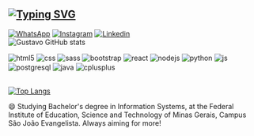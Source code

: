 ## [![Typing SVG](https://readme-typing-svg.demolab.com?font=Fira+Code&weight=600&size=24&pause=1000&color=FA2A3A&center=true&width=435&lines=Hi!+I'm+Gustavo+Brendon+🖐️)](https://git.io/typing-svg)

[![WhatsApp](https://img.shields.io/badge/WhatsApp-25D366?style=for-the-badge&logo=whatsapp&logoColor=white)](https://api.whatsapp.com/send?phone=5533999450505&text=Ol%C3%A1!%20Estou%20entrando%20em%20contato%20com%20voc%C3%AA%20ap%C3%B3s%20ter%20visitado%20sua%20p%C3%A1gina%20no%20Github.)
[![Instagram](https://img.shields.io/badge/Instagram-E4405F?style=for-the-badge&logo=instagram&logoColor=white)](https://www.instagram.com/guhgomes_b/)
[![Linkedin](https://img.shields.io/badge/LinkedIn-0077B5?style=for-the-badge&logo=linkedin&logoColor=white)](https://www.linkedin.com/in/gustavo-brendon-51a2a3251/)<br>
![Gustavo GitHub stats](https://github-readme-stats.vercel.app/api?username=GustavoBrendon&show_icons=true&theme=dracula)

<div style="display: inline_block">
  <img align="center" alt="html5" src="https://img.shields.io/badge/HTML5-E34F26?style=for-the-badge&logo=html5&logoColor=white" />
  <img align="center" alt="css" src="https://img.shields.io/badge/CSS3-1572B6?style=for-the-badge&logo=css3&logoColor=white" />
  <img align="center" alt="sass" src="https://img.shields.io/badge/SASS-e04891?style=for-the-badge&logo=sass&logoColor=white" />
  <img align="center" alt="bootstrap" src="https://img.shields.io/badge/Bootstrap-563D7C?style=for-the-badge&logo=bootstrap&logoColor=white" />
  <img align="center" alt="react" src="https://img.shields.io/badge/React-20232A?style=for-the-badge&logo=react&logoColor=61DAFB" />
  <img align="center" alt="nodejs" src="https://img.shields.io/badge/Node.js-43853D?style=for-the-badge&logo=node.js&logoColor=white" />
  <img align="center" alt="python" src="https://img.shields.io/badge/PYTHON-00599C?style=for-the-badge&logo=python&logoColor=white" />
  <img align="center" alt="js" src="https://img.shields.io/badge/JavaScript-F7DF1E?style=for-the-badge&logo=javascript&logoColor=black" />
  <img align="center" alt="postgresql" src="https://img.shields.io/badge/POSTGRESQL-1ec3ea?style=for-the-badge&logo=postgresql&logoColor=white" />
  <img align="center" alt="java" src="https://img.shields.io/badge/JAVA-f6921d?style=for-the-badge&logo=JAVA&logoColor=black" />
  <img align="center" alt="cplusplus" src="https://img.shields.io/badge/C%2B%2B-00599C?style=for-the-badge&logo=c%2B%2B&logoColor=white" />
</div><br/>

[![Top Langs](https://github-readme-stats.vercel.app/api/top-langs/?username=GustavoBrendon&layout=compact&theme=dracula)](https://github.com/GustavoBrendon/github-readme-stats)

😄 Studying Bachelor's degree in Information Systems, at the Federal Institute of Education, Science and Technology of Minas Gerais, Campus São João Evangelista. Always aiming for more!
